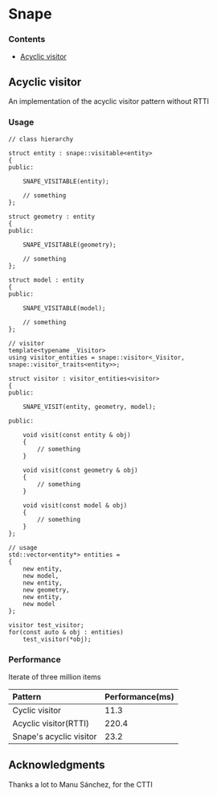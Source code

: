 # Snape

### Contents
* [Acyclic visitor](#acyclic-visitor)


## Acyclic visitor
An implementation of the acyclic visitor pattern without RTTI

### Usage

```
// class hierarchy

struct entity : snape::visitable<entity>
{
public:

    SNAPE_VISITABLE(entity);

    // something
};

struct geometry : entity
{
public:

    SNAPE_VISITABLE(geometry);

    // something      
};

struct model : entity
{
public:

    SNAPE_VISITABLE(model);

    // something      
};

// visitor
template<typename _Visitor>
using visitor_entities = snape::visitor<_Visitor, snape::visitor_traits<entity>>;

struct visitor : visitor_entities<visitor>
{
public:

    SNAPE_VISIT(entity, geometry, model);

public:

    void visit(const entity & obj)
    {
        // something
    }

    void visit(const geometry & obj)
    {
        // something
    }

    void visit(const model & obj)
    {
        // something
    }
};

// usage
std::vector<entity*> entities =
{
    new entity,
    new model,
    new entity,
    new geometry,
    new entity,
    new model
};

visitor test_visitor;
for(const auto & obj : entities)
    test_visitor(*obj);

```

### Performance

Iterate of three million items

| Pattern | Performance(ms) |
| :--- | :--- |
| Cyclic visitor | 11.3 |
| Acyclic visitor(RTTI) | 220.4 |
| Snape's acyclic visitor | 23.2 |

## Acknowledgments
Thanks a lot to Manu Sánchez, for the CTTI

